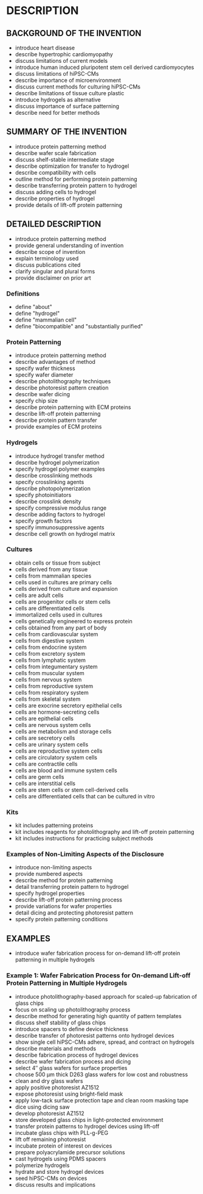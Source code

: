 # DESCRIPTION

## BACKGROUND OF THE INVENTION

- introduce heart disease
- describe hypertrophic cardiomyopathy
- discuss limitations of current models
- introduce human induced pluripotent stem cell derived cardiomyocytes
- discuss limitations of hiPSC-CMs
- describe importance of microenvironment
- discuss current methods for culturing hiPSC-CMs
- describe limitations of tissue culture plastic
- introduce hydrogels as alternative
- discuss importance of surface patterning
- describe need for better methods

## SUMMARY OF THE INVENTION

- introduce protein patterning method
- describe wafer scale fabrication
- discuss shelf-stable intermediate stage
- describe optimization for transfer to hydrogel
- describe compatibility with cells
- outline method for performing protein patterning
- describe transferring protein pattern to hydrogel
- discuss adding cells to hydrogel
- describe properties of hydrogel
- provide details of lift-off protein patterning

## DETAILED DESCRIPTION

- introduce protein patterning method
- provide general understanding of invention
- describe scope of invention
- explain terminology used
- discuss publications cited
- clarify singular and plural forms
- provide disclaimer on prior art

### Definitions

- define "about"
- define "hydrogel"
- define "mammalian cell"
- define "biocompatible" and "substantially purified"

### Protein Patterning

- introduce protein patterning method
- describe advantages of method
- specify wafer thickness
- specify wafer diameter
- describe photolithography techniques
- describe photoresist pattern creation
- describe wafer dicing
- specify chip size
- describe protein patterning with ECM proteins
- describe lift-off protein patterning
- describe protein pattern transfer
- provide examples of ECM proteins

### Hydrogels

- introduce hydrogel transfer method
- describe hydrogel polymerization
- specify hydrogel polymer examples
- describe crosslinking methods
- specify crosslinking agents
- describe photopolymerization
- specify photoinitiators
- describe crosslink density
- specify compressive modulus range
- describe adding factors to hydrogel
- specify growth factors
- specify immunosuppressive agents
- describe cell growth on hydrogel matrix

### Cultures

- obtain cells or tissue from subject
- cells derived from any tissue
- cells from mammalian species
- cells used in cultures are primary cells
- cells derived from culture and expansion
- cells are adult cells
- cells are progenitor cells or stem cells
- cells are differentiated cells
- immortalized cells used in cultures
- cells genetically engineered to express protein
- cells obtained from any part of body
- cells from cardiovascular system
- cells from digestive system
- cells from endocrine system
- cells from excretory system
- cells from lymphatic system
- cells from integumentary system
- cells from muscular system
- cells from nervous system
- cells from reproductive system
- cells from respiratory system
- cells from skeletal system
- cells are exocrine secretory epithelial cells
- cells are hormone-secreting cells
- cells are epithelial cells
- cells are nervous system cells
- cells are metabolism and storage cells
- cells are secretory cells
- cells are urinary system cells
- cells are reproductive system cells
- cells are circulatory system cells
- cells are contractile cells
- cells are blood and immune system cells
- cells are germ cells
- cells are interstitial cells
- cells are stem cells or stem cell-derived cells
- cells are differentiated cells that can be cultured in vitro

### Kits

- kit includes patterning proteins
- kit includes reagents for photolithography and lift-off protein patterning
- kit includes instructions for practicing subject methods

### Examples of Non-Limiting Aspects of the Disclosure

- introduce non-limiting aspects
- provide numbered aspects
- describe method for protein patterning
- detail transferring protein pattern to hydrogel
- specify hydrogel properties
- describe lift-off protein patterning process
- provide variations for wafer properties
- detail dicing and protecting photoresist pattern
- specify protein patterning conditions

## EXAMPLES

- introduce wafer fabrication process for on-demand lift-off protein patterning in multiple hydrogels

### Example 1: Wafer Fabrication Process for On-demand Lift-off Protein Patterning in Multiple Hydrogels

- introduce photolithography-based approach for scaled-up fabrication of glass chips
- focus on scaling up photolithography process
- describe method for generating high quantity of pattern templates
- discuss shelf stability of glass chips
- introduce spacers to define device thickness
- describe transfer of photoresist patterns onto hydrogel devices
- show single cell hiPSC-CMs adhere, spread, and contract on hydrogels
- describe materials and methods
- describe fabrication process of hydrogel devices
- describe wafer fabrication process and dicing
- select 4″ glass wafers for surface properties
- choose 500 μm thick D263 glass wafers for low cost and robustness
- clean and dry glass wafers
- apply positive photoresist AZ1512
- expose photoresist using bright-field mask
- apply low-tack surface protection tape and clean room masking tape
- dice using dicing saw
- develop photoresist AZ1512
- store developed glass chips in light-protected environment
- transfer protein patterns to hydrogel devices using lift-off
- incubate glass chips with PLL-g-PEG
- lift off remaining photoresist
- incubate protein of interest on devices
- prepare polyacrylamide precursor solutions
- cast hydrogels using PDMS spacers
- polymerize hydrogels
- hydrate and store hydrogel devices
- seed hiPSC-CMs on devices
- discuss results and implications

